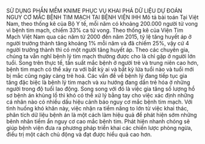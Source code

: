 SỬ DỤNG PHẦN MỀM KNIME PHỤC VỤ KHAI PHÁ DỮ LIỆU DỰ ĐOÁN NGUY CƠ MẮC BỆNH TIM MẠCH TẠI BỆNH VIỆN IHH
Mô tả bài toán
Tại Việt Nam, theo thống kê của Bộ Y tế, mỗi năm có khoảng 200.000 người tử vong vì bệnh tim mạch, chiếm 33% ca tử vong. Theo thống kê của Viện Tim Mạch Việt Nam qua các năm từ 2000 đến năm 2015, tỷ lệ tăng huyết áp ở người trưởng thành tăng khoảng 1% mỗi năm và đã chiếm 25%, vậy cứ 4 người trưởng thành thì có một người tăng huyết áp.
Theo các chuyên gia, chúng ta vẫn nghĩ bệnh lý tim mạch thường được cho là chỉ gặp ở người lớn tuổi. Song trên thực tế, tần suất mắc bệnh ở người trẻ và trung niên cao hơn, bệnh tim mạch có thể xảy ra với bất kỳ ai và bất kỳ lứa tuổi nào và tuổi mới bị mắc cũng ngày càng trẻ hoá. Các vấn đề về bệnh lý đang tiếp tục gia tăng đặc biệc là bệnh lý tim mạch và xu hướng đang dần trẻ hóa ở những người trong độ tuổi lao động. Song song với đó là việc gia tăng số lượng hồ sơ bệnh án khủng lồ thì khó có thể xử lý bằng tay cho việc xác định những cá nhân nào có nhiều dấu hiệu cảnh báo nguy cơ mắc bệnh tim mạch.
Với tình huống khó khăn này, việc nhận ra tiềm năng to lớn từ việc khai thác, phân tích dữ liệu bệnh án là một cách làm hiệu quả để phát hiện sớm những bênh nhân tiềm ẩn nguy cơ cao mắc bệnh tim. Phát hiện nhanh chóng sẽ giúp bệnh viện đưa ra phương pháp triển khai các chiến lược phòng ngừa, điều trị một cách chủ động và đạt được hiểu quả cao hơn.
